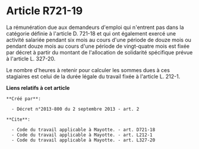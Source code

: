# Article R721-19

La rémunération due aux demandeurs d'emploi qui n'entrent pas dans la catégorie définie à l'article D. 721-18 et qui ont
également exercé une activité salariée pendant six mois au cours d'une période de douze mois ou pendant douze mois au cours
d'une période de vingt-quatre mois est fixée par décret à partir du montant de l'allocation de solidarité spécifique prévue à
l'article L. 327-20. 

Le nombre d'heures à retenir pour calculer les sommes dues à ces stagiaires est celui de la durée légale du travail fixée à
l'article L. 212-1.

**Liens relatifs à cet article**

	**Créé par**:

	  - Décret n°2013-800 du 2 septembre 2013 - art. 2

	**Cite**:

	  - Code du travail applicable à Mayotte. - art. D721-18
	  - Code du travail applicable à Mayotte. - art. L212-1
	  - Code du travail applicable à Mayotte. - art. L327-20
